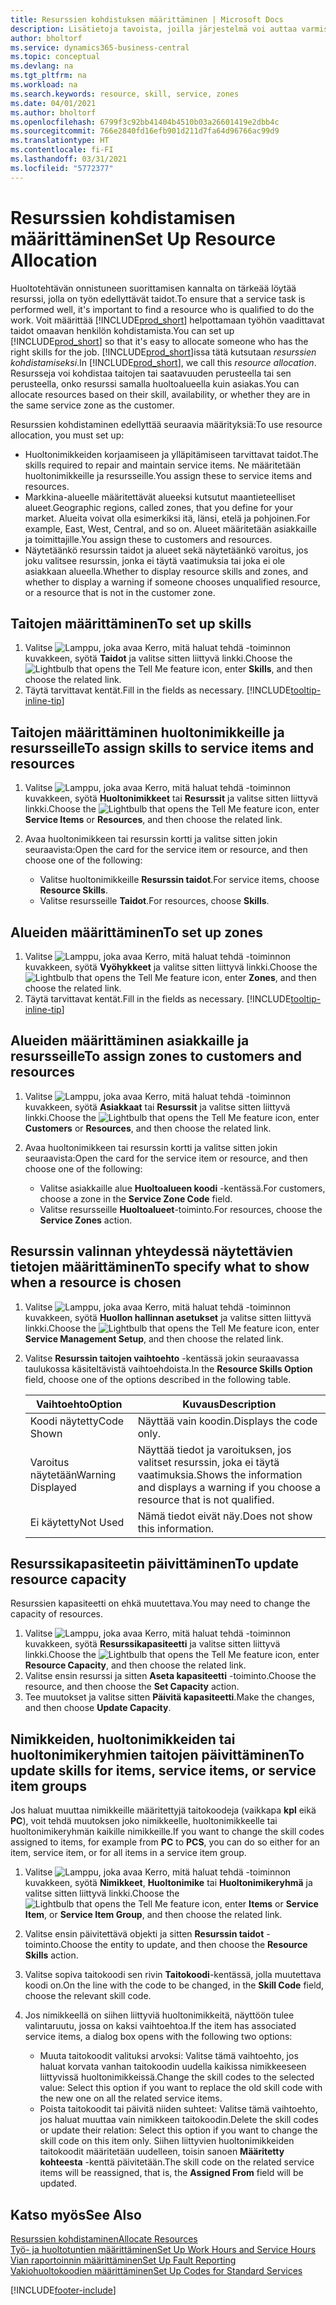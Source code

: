 ```yaml
---
title: Resurssien kohdistuksen määrittäminen | Microsoft Docs
description: Lisätietoja tavoista, joilla järjestelmä voi auttaa varmistamaan, että palvelun tarjoamiseen määritetyllä henkilöllä on siihen tarvittavat taidot.
author: bholtorf
ms.service: dynamics365-business-central
ms.topic: conceptual
ms.devlang: na
ms.tgt_pltfrm: na
ms.workload: na
ms.search.keywords: resource, skill, service, zones
ms.date: 04/01/2021
ms.author: bholtorf
ms.openlocfilehash: 6799f3c92bb41404b4510b03a26601419e2dbb4c
ms.sourcegitcommit: 766e2840fd16efb901d211d7fa64d96766ac99d9
ms.translationtype: HT
ms.contentlocale: fi-FI
ms.lasthandoff: 03/31/2021
ms.locfileid: "5772377"
---
```

# <a name="set-up-resource-allocation"></a><span data-ttu-id="7dae4-103">Resurssien kohdistamisen määrittäminen</span><span class="sxs-lookup"><span data-stu-id="7dae4-103">Set Up Resource Allocation</span></span>
<span data-ttu-id="7dae4-104">Huoltotehtävän onnistuneen suorittamisen kannalta on tärkeää löytää resurssi, jolla on työn edellyttävät taidot.</span><span class="sxs-lookup"><span data-stu-id="7dae4-104">To ensure that a service task is performed well, it's important to find a resource who is qualified to do the work.</span></span> <span data-ttu-id="7dae4-105">Voit määrittää [!INCLUDE[prod_short](includes/prod_short.md)] helpottamaan työhön vaadittavat taidot omaavan henkilön kohdistamista.</span><span class="sxs-lookup"><span data-stu-id="7dae4-105">You can set up [!INCLUDE[prod_short](includes/prod_short.md)] so that it's easy to allocate someone who has the right skills for the job.</span></span> <span data-ttu-id="7dae4-106">[!INCLUDE[prod_short](includes/prod_short.md)]issa tätä kutsutaan _resurssien kohdistamiseksi_.</span><span class="sxs-lookup"><span data-stu-id="7dae4-106">In [!INCLUDE[prod_short](includes/prod_short.md)], we call this _resource allocation_.</span></span> <span data-ttu-id="7dae4-107">Resursseja voi kohdistaa taitojen tai saatavuuden perusteella tai sen perusteella, onko resurssi samalla huoltoalueella kuin asiakas.</span><span class="sxs-lookup"><span data-stu-id="7dae4-107">You can allocate resources based on their skill, availability, or whether they are in the same service zone as the customer.</span></span> 

<span data-ttu-id="7dae4-108">Resurssien kohdistaminen edellyttää seuraavia määrityksiä:</span><span class="sxs-lookup"><span data-stu-id="7dae4-108">To use resource allocation, you must set up:</span></span>  
  
* <span data-ttu-id="7dae4-109">Huoltonimikkeiden korjaamiseen ja ylläpitämiseen tarvittavat taidot.</span><span class="sxs-lookup"><span data-stu-id="7dae4-109">The skills required to repair and maintain service items.</span></span> <span data-ttu-id="7dae4-110">Ne määritetään huoltonimikkeille ja resursseille.</span><span class="sxs-lookup"><span data-stu-id="7dae4-110">You assign these to service items and resources.</span></span>  
* <span data-ttu-id="7dae4-111">Markkina-alueelle määritettävät alueeksi kutsutut maantieteelliset alueet.</span><span class="sxs-lookup"><span data-stu-id="7dae4-111">Geographic regions, called zones, that you define for your market.</span></span> <span data-ttu-id="7dae4-112">Alueita voivat olla esimerkiksi itä, länsi, etelä ja pohjoinen.</span><span class="sxs-lookup"><span data-stu-id="7dae4-112">For example, East, West, Central, and so on.</span></span> <span data-ttu-id="7dae4-113">Alueet määritetään asiakkaille ja toimittajille.</span><span class="sxs-lookup"><span data-stu-id="7dae4-113">You assign these to customers and resources.</span></span>  
* <span data-ttu-id="7dae4-114">Näytetäänkö resurssin taidot ja alueet sekä näytetäänkö varoitus, jos joku valitsee resurssin, jonka ei täytä vaatimuksia tai joka ei ole asiakkaan alueella.</span><span class="sxs-lookup"><span data-stu-id="7dae4-114">Whether to display resource skills and zones, and whether to display a warning if someone chooses unqualified resource, or a resource that is not in the customer zone.</span></span>  

## <a name="to-set-up-skills"></a><span data-ttu-id="7dae4-115">Taitojen määrittäminen</span><span class="sxs-lookup"><span data-stu-id="7dae4-115">To set up skills</span></span>
1. <span data-ttu-id="7dae4-116">Valitse ![Lamppu, joka avaa Kerro, mitä haluat tehdä -toiminnon](media/ui-search/search_small.png "Kerro, mitä haluat tehdä") kuvakkeen, syötä **Taidot** ja valitse sitten liittyvä linkki.</span><span class="sxs-lookup"><span data-stu-id="7dae4-116">Choose the ![Lightbulb that opens the Tell Me feature](media/ui-search/search_small.png "Tell me what you want to do") icon, enter **Skills**, and then choose the related link.</span></span>  
2. <span data-ttu-id="7dae4-117">Täytä tarvittavat kentät.</span><span class="sxs-lookup"><span data-stu-id="7dae4-117">Fill in the fields as necessary.</span></span> [!INCLUDE[tooltip-inline-tip](includes/tooltip-inline-tip_md.md)]  

## <a name="to-assign-skills-to-service-items-and-resources"></a><span data-ttu-id="7dae4-118">Taitojen määrittäminen huoltonimikkeille ja resursseille</span><span class="sxs-lookup"><span data-stu-id="7dae4-118">To assign skills to service items and resources</span></span>
1. <span data-ttu-id="7dae4-119">Valitse ![Lamppu, joka avaa Kerro, mitä haluat tehdä -toiminnon](media/ui-search/search_small.png "Kerro, mitä haluat tehdä") kuvakkeen, syötä **Huoltonimikkeet** tai **Resurssit** ja valitse sitten liittyvä linkki.</span><span class="sxs-lookup"><span data-stu-id="7dae4-119">Choose the ![Lightbulb that opens the Tell Me feature](media/ui-search/search_small.png "Tell me what you want to do") icon, enter **Service Items** or **Resources**, and then choose the related link.</span></span>  
2. <span data-ttu-id="7dae4-120">Avaa huoltonimikkeen tai resurssin kortti ja valitse sitten jokin seuraavista:</span><span class="sxs-lookup"><span data-stu-id="7dae4-120">Open the card for the service item or resource, and then choose one of the following:</span></span>  
  
    * <span data-ttu-id="7dae4-121">Valitse huoltonimikkeille **Resurssin taidot**.</span><span class="sxs-lookup"><span data-stu-id="7dae4-121">For service items, choose **Resource Skills**.</span></span>  
    * <span data-ttu-id="7dae4-122">Valitse resursseille **Taidot**.</span><span class="sxs-lookup"><span data-stu-id="7dae4-122">For resources, choose **Skills**.</span></span>  

## <a name="to-set-up-zones"></a><span data-ttu-id="7dae4-123">Alueiden määrittäminen</span><span class="sxs-lookup"><span data-stu-id="7dae4-123">To set up zones</span></span>
1. <span data-ttu-id="7dae4-124">Valitse ![Lamppu, joka avaa Kerro, mitä haluat tehdä -toiminnon](media/ui-search/search_small.png "Kerro, mitä haluat tehdä") kuvakkeen, syötä **Vyöhykkeet** ja valitse sitten liittyvä linkki.</span><span class="sxs-lookup"><span data-stu-id="7dae4-124">Choose the ![Lightbulb that opens the Tell Me feature](media/ui-search/search_small.png "Tell me what you want to do") icon, enter **Zones**, and then choose the related link.</span></span>  
2. <span data-ttu-id="7dae4-125">Täytä tarvittavat kentät.</span><span class="sxs-lookup"><span data-stu-id="7dae4-125">Fill in the fields as necessary.</span></span> [!INCLUDE[tooltip-inline-tip](includes/tooltip-inline-tip_md.md)]  

## <a name="to-assign-zones-to-customers-and-resources"></a><span data-ttu-id="7dae4-126">Alueiden määrittäminen asiakkaille ja resursseille</span><span class="sxs-lookup"><span data-stu-id="7dae4-126">To assign zones to customers and resources</span></span> 
1. <span data-ttu-id="7dae4-127">Valitse ![Lamppu, joka avaa Kerro, mitä haluat tehdä -toiminnon](media/ui-search/search_small.png "Kerro, mitä haluat tehdä") kuvakkeen, syötä **Asiakkaat** tai **Resurssit** ja valitse sitten liittyvä linkki.</span><span class="sxs-lookup"><span data-stu-id="7dae4-127">Choose the ![Lightbulb that opens the Tell Me feature](media/ui-search/search_small.png "Tell me what you want to do") icon, enter **Customers** or **Resources**, and then choose the related link.</span></span>  
2. <span data-ttu-id="7dae4-128">Avaa huoltonimikkeen tai resurssin kortti ja valitse sitten jokin seuraavista:</span><span class="sxs-lookup"><span data-stu-id="7dae4-128">Open the card for the service item or resource, and then choose one of the following:</span></span>  
  
    * <span data-ttu-id="7dae4-129">Valitse asiakkaille alue **Huoltoalueen koodi** -kentässä.</span><span class="sxs-lookup"><span data-stu-id="7dae4-129">For customers, choose a zone in the **Service Zone Code** field.</span></span>  
    * <span data-ttu-id="7dae4-130">Valitse resursseille **Huoltoalueet**-toiminto.</span><span class="sxs-lookup"><span data-stu-id="7dae4-130">For resources, choose the **Service Zones** action.</span></span>  

## <a name="to-specify-what-to-show-when-a-resource-is-chosen"></a><span data-ttu-id="7dae4-131">Resurssin valinnan yhteydessä näytettävien tietojen määrittäminen</span><span class="sxs-lookup"><span data-stu-id="7dae4-131">To specify what to show when a resource is chosen</span></span>
1. <span data-ttu-id="7dae4-132">Valitse ![Lamppu, joka avaa Kerro, mitä haluat tehdä -toiminnon](media/ui-search/search_small.png "Kerro, mitä haluat tehdä") kuvakkeen, syötä **Huollon hallinnan asetukset** ja valitse sitten liittyvä linkki.</span><span class="sxs-lookup"><span data-stu-id="7dae4-132">Choose the ![Lightbulb that opens the Tell Me feature](media/ui-search/search_small.png "Tell me what you want to do") icon, enter **Service Management Setup**, and then choose the related link.</span></span> 
2. <span data-ttu-id="7dae4-133">Valitse **Resurssin taitojen vaihtoehto** -kentässä jokin seuraavassa taulukossa käsiteltävistä vaihtoehdoista.</span><span class="sxs-lookup"><span data-stu-id="7dae4-133">In the **Resource Skills Option** field, choose one of the options described in the following table.</span></span>  
  
    |<span data-ttu-id="7dae4-134">**Vaihtoehto**</span><span class="sxs-lookup"><span data-stu-id="7dae4-134">**Option**</span></span>|<span data-ttu-id="7dae4-135">**Kuvaus**</span><span class="sxs-lookup"><span data-stu-id="7dae4-135">**Description**</span></span>|  
    |------------|-------------|  
    |<span data-ttu-id="7dae4-136">Koodi näytetty</span><span class="sxs-lookup"><span data-stu-id="7dae4-136">Code Shown</span></span> | <span data-ttu-id="7dae4-137">Näyttää vain koodin.</span><span class="sxs-lookup"><span data-stu-id="7dae4-137">Displays the code only.</span></span>|  
    |<span data-ttu-id="7dae4-138">Varoitus näytetään</span><span class="sxs-lookup"><span data-stu-id="7dae4-138">Warning Displayed</span></span> | <span data-ttu-id="7dae4-139">Näyttää tiedot ja varoituksen, jos valitset resurssin, joka ei täytä vaatimuksia.</span><span class="sxs-lookup"><span data-stu-id="7dae4-139">Shows the information and displays a warning if you choose a resource that is not qualified.</span></span>|  
    |<span data-ttu-id="7dae4-140">Ei käytetty</span><span class="sxs-lookup"><span data-stu-id="7dae4-140">Not Used</span></span> | <span data-ttu-id="7dae4-141">Nämä tiedot eivät näy.</span><span class="sxs-lookup"><span data-stu-id="7dae4-141">Does not show this information.</span></span>|  

## <a name="to-update-resource-capacity"></a><span data-ttu-id="7dae4-142">Resurssikapasiteetin päivittäminen</span><span class="sxs-lookup"><span data-stu-id="7dae4-142">To update resource capacity</span></span>  
<span data-ttu-id="7dae4-143">Resurssien kapasiteetti on ehkä muutettava.</span><span class="sxs-lookup"><span data-stu-id="7dae4-143">You may need to change the capacity of resources.</span></span>  
  
1. <span data-ttu-id="7dae4-144">Valitse ![Lamppu, joka avaa Kerro, mitä haluat tehdä -toiminnon](media/ui-search/search_small.png "Kerro, mitä haluat tehdä") kuvakkeen, syötä **Resurssikapasiteetti** ja valitse sitten liittyvä linkki.</span><span class="sxs-lookup"><span data-stu-id="7dae4-144">Choose the ![Lightbulb that opens the Tell Me feature](media/ui-search/search_small.png "Tell me what you want to do") icon, enter **Resource Capacity**, and then choose the related link.</span></span>  
2. <span data-ttu-id="7dae4-145">Valitse ensin resurssi ja sitten **Aseta kapasiteetti** -toiminto.</span><span class="sxs-lookup"><span data-stu-id="7dae4-145">Choose the resource, and then choose the **Set Capacity** action.</span></span>  
3. <span data-ttu-id="7dae4-146">Tee muutokset ja valitse sitten **Päivitä kapasiteetti**.</span><span class="sxs-lookup"><span data-stu-id="7dae4-146">Make the changes, and then choose **Update Capacity**.</span></span>  

## <a name="to-update-skills-for-items-service-items-or-service-item-groups"></a><span data-ttu-id="7dae4-147">Nimikkeiden, huoltonimikkeiden tai huoltonimikeryhmien taitojen päivittäminen</span><span class="sxs-lookup"><span data-stu-id="7dae4-147">To update skills for items, service items, or service item groups</span></span>
<span data-ttu-id="7dae4-148">Jos haluat muuttaa nimikkeille määritettyjä taitokoodeja (vaikkapa **kpl** eikä **PC**), voit tehdä muutoksen joko nimikkeelle, huoltonimikkeelle tai huoltonimikeryhmän kaikille nimikkeille.</span><span class="sxs-lookup"><span data-stu-id="7dae4-148">If you want to change the skill codes assigned to items, for example from **PC** to **PCS**, you can do so either for an item, service item, or for all items in a service item group.</span></span>  
  
1. <span data-ttu-id="7dae4-149">Valitse ![Lamppu, joka avaa Kerro, mitä haluat tehdä -toiminnon](media/ui-search/search_small.png "Kerro, mitä haluat tehdä") kuvakkeen, syötä **Nimikkeet**, **Huoltonimike** tai **Huoltonimikeryhmä** ja valitse sitten liittyvä linkki.</span><span class="sxs-lookup"><span data-stu-id="7dae4-149">Choose the ![Lightbulb that opens the Tell Me feature](media/ui-search/search_small.png "Tell me what you want to do") icon, enter **Items** or **Service Item**, or **Service Item Group**, and then choose the related link.</span></span>  
2. <span data-ttu-id="7dae4-150">Valitse ensin päivitettävä objekti ja sitten **Resurssin taidot** -toiminto.</span><span class="sxs-lookup"><span data-stu-id="7dae4-150">Choose the entity to update, and then choose the **Resource Skills** action.</span></span>  
3. <span data-ttu-id="7dae4-151">Valitse sopiva taitokoodi sen rivin **Taitokoodi**-kentässä, jolla muutettava koodi on.</span><span class="sxs-lookup"><span data-stu-id="7dae4-151">On the line with the code to be changed, in the **Skill Code** field, choose the relevant skill code.</span></span>  
4.  <span data-ttu-id="7dae4-152">Jos nimikkeellä on siihen liittyviä huoltonimikkeitä, näyttöön tulee valintaruutu, jossa on kaksi vaihtoehtoa.</span><span class="sxs-lookup"><span data-stu-id="7dae4-152">If the item has associated service items, a dialog box opens with the following two options:</span></span>  
  
    * <span data-ttu-id="7dae4-153">Muuta taitokoodit valituksi arvoksi: Valitse tämä vaihtoehto, jos haluat korvata vanhan taitokoodin uudella kaikissa nimikkeeseen liittyvissä huoltonimikkeissä.</span><span class="sxs-lookup"><span data-stu-id="7dae4-153">Change the skill codes to the selected value: Select this option if you want to replace the old skill code with the new one on all the related service items.</span></span>  
    * <span data-ttu-id="7dae4-154">Poista taitokoodit tai päivitä niiden suhteet: Valitse tämä vaihtoehto, jos haluat muuttaa vain nimikkeen taitokoodin.</span><span class="sxs-lookup"><span data-stu-id="7dae4-154">Delete the skill codes or update their relation: Select this option if you want to change the skill code on this item only.</span></span> <span data-ttu-id="7dae4-155">Siihen liittyvien huoltonimikkeiden taitokoodit määritetään uudelleen, toisin sanoen **Määritetty kohteesta** -kenttä päivitetään.</span><span class="sxs-lookup"><span data-stu-id="7dae4-155">The skill code on the related service items will be reassigned, that is, the **Assigned From** field will be updated.</span></span>  
  
## <a name="see-also"></a><span data-ttu-id="7dae4-156">Katso myös</span><span class="sxs-lookup"><span data-stu-id="7dae4-156">See Also</span></span>
[<span data-ttu-id="7dae4-157">Resurssien kohdistaminen</span><span class="sxs-lookup"><span data-stu-id="7dae4-157">Allocate Resources</span></span>](service-how-to-allocate-resources.md)  
[<span data-ttu-id="7dae4-158">Työ- ja huoltotuntien määrittäminen</span><span class="sxs-lookup"><span data-stu-id="7dae4-158">Set Up Work Hours and Service Hours</span></span>](service-how-setup-work-service-hours.md)  
[<span data-ttu-id="7dae4-159">Vian raportoinnin määrittäminen</span><span class="sxs-lookup"><span data-stu-id="7dae4-159">Set Up Fault Reporting</span></span>](service-how-setup-fault-reporting.md)  
[<span data-ttu-id="7dae4-160">Vakiohuoltokoodien määrittäminen</span><span class="sxs-lookup"><span data-stu-id="7dae4-160">Set Up Codes for Standard Services</span></span>](service-how-setup-service-coding.md)  
 



[!INCLUDE[footer-include](includes/footer-banner.md)]